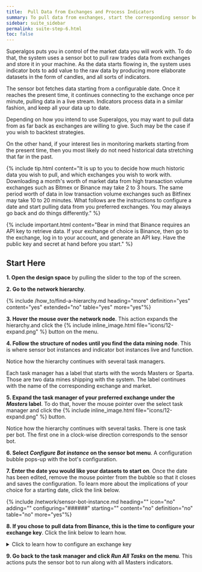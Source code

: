 ```yaml
---
title:  Pull Data from Exchanges and Process Indicators
summary: To pull data from exchanges, start the corresponding sensor bot tasks. To process indicators, start the associated indicator bot tasks.
sidebar: suite_sidebar
permalink: suite-step-6.html
toc: false
---
```


Superalgos puts you in control of the market data you will work with. To do that, the system uses a <a data-toggle="tooltip" data-original-title="{{site.data.concepts.sensor_bot}}">sensor bot</a> to pull raw trades data from exchanges and store it in your machine. As the data starts flowing in, the system uses <a data-toggle="tooltip" data-original-title="{{site.data.concepts.indicator_bot}}">indicator bots</a> to add value to the raw data by producing more ellaborate <a data-toggle="tooltip" data-original-title="{{site.data.concepts.dataset}}">datasets</a> in the form of candles, and all sorts of indicators.

The sensor bot fetches data starting from a configurable date. Once it reaches the present time, it continues connecting to the exchange once per minute, pulling data in a live stream. Indicators process data in a similar fashion, and keep all your data up to date.

Depending on how you intend to use Superalgos, you may want to pull data from as far back as exchanges are willing to give. Such may be the case if you wish to backtest strategies.

On the other hand, if your interest lies in monitoring markets starting from the present time, then you most likely do not need historical data stretching that far in the past.

{% include tip.html content="It is up to you to decide how much historic data you wish to pull, and which exchanges you wish to work with. Downloading a month's worth of market data from high transaction volume exchanges such as Bitmex or Binance may take 2 to 3 hours. The same period worth of data in low transaction volume exchanges such as Bitfinex may take 10 to 20 minutes. What follows are the instructions to configure a date and start pulling data from you preferred exchanges. You may always go back and do things differently." %}

{% include important.html content="Bear in mind that Binance requires an API key to retrieve data. If your exchange of choice is Binance, then go to the exchange, log in to your account, and generate an API key. Have the public key and secret at hand before you start." %}

## Start Here

**1. Open the design space** by pulling the slider to the top of the screen.

**2. Go to the <a data-toggle="tooltip" data-original-title="{{site.data.network.network}}">network hierarchy</a>**. 

{% include /how_to/find-a-hierarchy.md heading="more" definition="yes" content="yes" extended="no" table="yes" more="yes"%}

**3. Hover the mouse over the network <a data-toggle="tooltip" data-original-title="{{site.data.concepts.node}}">node</a>**. This action expands the <a data-toggle="tooltip" data-original-title="{{site.data.concepts.hierarchy}}">hierarchy</a>.and click the {% include inline_image.html file="icons/12-expand.png" %} button on the menu.

**4. Follow the <a data-toggle="tooltip" data-original-title="{{site.data.concepts.structure_of_nodes}}">structure of nodes</a> until you find the <a data-toggle="tooltip" data-original-title="{{site.data.network.data_mining}}">data mining</a> node**. This is where <a data-toggle="tooltip" data-original-title="{{site.data.network.sensor_bot_instance}}">sensor bot instances</a> and <a data-toggle="tooltip" data-original-title="{{site.data.network.indicator_bot_instance}}">indicator bot instances</a> live and function. 

Notice how the hierarchy continues with several <a data-toggle="tooltip" data-original-title="{{site.data.network.task_manager}}">task managers</a>. 

Each task manager has a label that starts with the words <a data-toggle="tooltip" data-original-title="{{site.data.concepts.masters_data_mine}}">Masters</a> or <a data-toggle="tooltip" data-original-title="{{site.data.concepts.sparta_data_mine}}">Sparta</a>. Those are two <a data-toggle="tooltip" data-original-title="{{site.data.data_mine.data_mine}}">data mines<a/> shipping with the system. The label continues with the name of the corresponding <a data-toggle="tooltip" data-original-title="{{site.data.crypto_ecosystem.crypto_exchange}}">exchange</a> and <a data-toggle="tooltip" data-original-title="{{site.data.crypto_ecosystem.market}}">market</a>.

**5. Expand the task manager of your preferred exchange under the *Masters* label**. To do that, hover the mouse pointer over the select task manager and click the {% include inline_image.html file="icons/12-expand.png" %} button.

Notice how the hierarchy continues with several <a data-toggle="tooltip" data-original-title="{{site.data.network.task}}">tasks</a>. There is one task per bot. The first one in a clock-wise direction corresponds to the sensor bot.

**6. Select *Configure Bot instance* on the sensor bot menu**. A configuration bubble pops-up with the bot's configuration. 

**7. Enter the date you would like your datasets to start on**. Once the date has been edited, remove the mouse pointer from the bubble so that it closes and saves the configuration. To learn more about the implications of your choice for a starting date, click the link below.

{% include /network/sensor-bot-instance.md heading="" icon="no" adding="" configuring="######" starting="" content="no" definition="no" table="no" more="yes"%}

**8. If you chose to pull data from Binance, this is the time to configure your <a data-toggle="tooltip" data-original-title="{{site.data.crypto_ecosystem.exchange_key}}">exchange key</a>**. Click the link below to learn how.

<details class='detailsCollapsible'><summary class='nobr'>Click to learn how to configure an exchange key
</summary>

**1. Go to the <a data-toggle="tooltip" data-original-title="{{site.data.crypto_ecosystem.crypto_ecosystem}}">crypto ecosystem hierarchy</a>** and expand it. If you are on Windows, the <kbd>Ctrl</kbd> + <kbd>Alt</kbd> + <kbd>E</kbd> key combination should take you there. Otherwise, imitate the actions on the below video until you find it.

[IMAGE]

**2. Look for the exchange of choice** around the <a data-toggle="tooltip" data-original-title="{{site.data.crypto_ecosystem.crypto_exchanges}}">crypto exchanges</a> node and expand it too.

**3. Find the <a data-toggle="tooltip" data-original-title="{{site.data.crypto_ecosystem.user_keys}}">user keys</a> node** below <a data-toggle="tooltip" data-original-title="{{site.data.crypto_ecosystem.exchange_accounts}}">exchange accounts</a> &#8594; <a data-toggle="tooltip" data-original-title="{{site.data.crypto_ecosystem.user_account}}">user account</a>. 

**4. Configure the <a data-toggle="tooltip" data-original-title="{{site.data.crypto_ecosystem.exchange_account_key}}">exchange account key</a>**. 

{% include /crypto_ecosystem/exchange-account-key.md heading="" icon="no" adding="" configuring="######" starting="" content="no" definition="no" table="no" more="no"%}

</details>

**9. Go back to the task manager and click *Run All Tasks* on the menu**. This actions puts the sensor bot to run along with all Masters indicators.

